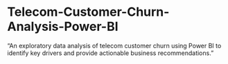 # Telecom-Customer-Churn-Analysis-Power-BI
“An exploratory data analysis of telecom customer churn using Power BI to identify key drivers and provide actionable business recommendations.”
